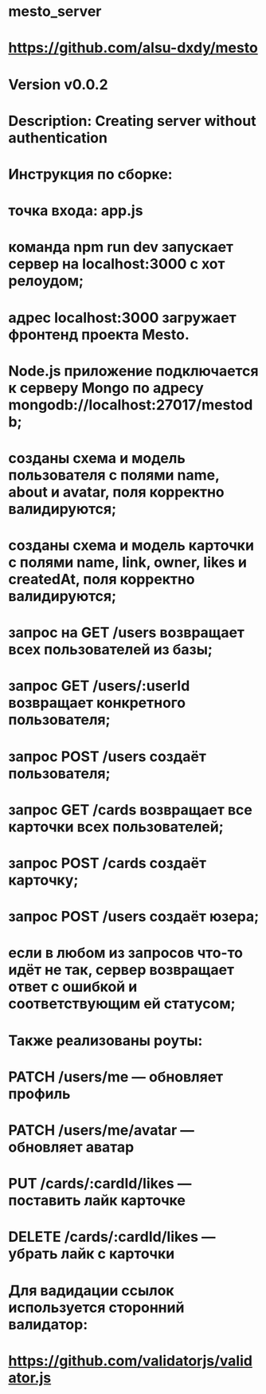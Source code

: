 # mesto_server
# https://github.com/alsu-dxdy/mesto
# Version v0.0.2
# Description: Creating server without authentication
# Инструкция по сборке:
# точка входа: app.js
# команда npm run dev запускает сервер на localhost:3000 с хот релоудом;
# адрес localhost:3000 загружает фронтенд проекта Mesto.
# Node.js приложение подключается к серверу Mongo по адресу mongodb://localhost:27017/mestodb;
# созданы схема и модель пользователя с полями name, about и avatar, поля корректно валидируются;
# созданы схема и модель карточки с полями name, link, owner, likes и createdAt, поля корректно валидируются;
# запрос на GET /users возвращает всех пользователей из базы;
# запрос GET /users/:userId возвращает конкретного пользователя;
# запрос POST /users создаёт пользователя;
# запрос GET /cards возвращает все карточки всех пользователей;
# запрос POST /cards создаёт карточку;
# запрос POST /users создаёт юзера;
# если в любом из запросов что-то идёт не так, сервер возвращает ответ с ошибкой и соответствующим ей статусом;
# Также реализованы роуты:
# PATCH /users/me — обновляет профиль
# PATCH /users/me/avatar — обновляет аватар
# PUT /cards/:cardId/likes — поставить лайк карточке
# DELETE /cards/:cardId/likes — убрать лайк с карточки
# Для вадидации ссылок используется сторонний валидатор:
# https://github.com/validatorjs/validator.js

 